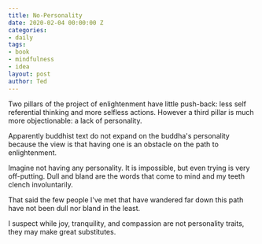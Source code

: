 ```yaml
---
title: No-Personality
date: 2020-02-04 00:00:00 Z
categories:
- daily
tags:
- book
- mindfulness
- idea
layout: post
author: Ted
---
```


Two pillars of the project of enlightenment have little push-back: less self referential thinking and more selfless actions. However a third pillar is much more objectionable: a lack of personality.

Apparently buddhist text do not expand on the buddha's personality because the view is that having one is an obstacle on the path to enlightenment.

Imagine not having any personality. It is impossible, but even trying is very off-putting. Dull and bland are the words that come to mind and my teeth clench involuntarily.

That said the few people I've met that have wandered far down this path have not been dull nor bland in the least.

I suspect while joy, tranquility, and compassion are not personality traits, they may make great substitutes.  
